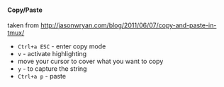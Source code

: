 #### Copy/Paste
taken from http://jasonwryan.com/blog/2011/06/07/copy-and-paste-in-tmux/

- `Ctrl+a ESC` - enter copy mode
- `v` - activate highlighting
- move your cursor to cover what you want to copy
- `y` - to capture the string
- `Ctrl+a p` - paste